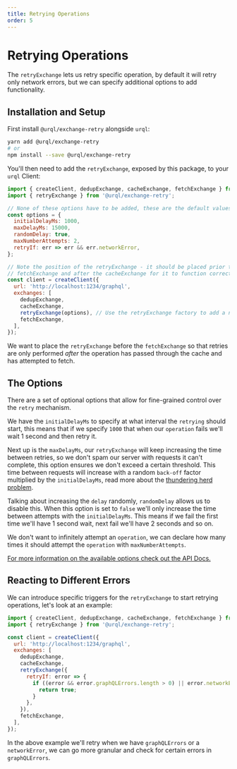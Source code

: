 ```yaml
---
title: Retrying Operations
order: 5
---
```


# Retrying Operations

The `retryExchange` lets us retry specific operation, by default it will
retry only network errors, but we can specify additional options to add
functionality.

## Installation and Setup

First install `@urql/exchange-retry` alongside `urql`:

```sh
yarn add @urql/exchange-retry
# or
npm install --save @urql/exchange-retry
```

You'll then need to add the `retryExchange`, exposed by this package, to your `urql` Client:

```js
import { createClient, dedupExchange, cacheExchange, fetchExchange } from 'urql';
import { retryExchange } from '@urql/exchange-retry';

// None of these options have to be added, these are the default values.
const options = {
  initialDelayMs: 1000,
  maxDelayMs: 15000,
  randomDelay: true,
  maxNumberAttempts: 2,
  retryIf: err => err && err.networkError,
};

// Note the position of the retryExchange - it should be placed prior to the
// fetchExchange and after the cacheExchange for it to function correctly
const client = createClient({
  url: 'http://localhost:1234/graphql',
  exchanges: [
    dedupExchange,
    cacheExchange,
    retryExchange(options), // Use the retryExchange factory to add a new exchange
    fetchExchange,
  ],
});
```

We want to place the `retryExchange` before the `fetchExchange` so that retries are only performed _after_ the operation has passed through the cache and has attempted to fetch.

## The Options

There are a set of optional options that allow for fine-grained control over the `retry` mechanism.

We have the `initialDelayMs` to specify at what interval the `retrying` should start, this means that if we specify `1000` that when our `operation` fails we'll wait 1 second and then retry it.

Next up is the `maxDelayMs`, our `retryExchange` will keep increasing the time between retries, so we don't spam our server with requests it can't complete, this option ensures we don't exceed a certain threshold. This time between requests will increase with a random `back-off` factor multiplied by the `initialDelayMs`, read more about the [thundering herd problem](https://en.wikipedia.org/wiki/Thundering_herd_problem).

Talking about increasing the `delay` randomly, `randomDelay` allows us to disable this. When this option is set to `false` we'll only increase the time between attempts with the `initialDelayMs`. This means if we fail the first time we'll have 1 second wait, next fail we'll have 2 seconds and so on.

We don't want to infinitely attempt an `operation`, we can declare how many times it should attempt the `operation` with `maxNumberAttempts`.

[For more information on the available options check out the API Docs.](../api/retry-exchange.md)

## Reacting to Different Errors

We can introduce specific triggers for the `retryExchange` to start retrying operations,
let's look at an example:

```js
import { createClient, dedupExchange, cacheExchange, fetchExchange } from 'urql';
import { retryExchange } from '@urql/exchange-retry';

const client = createClient({
  url: 'http://localhost:1234/graphql',
  exchanges: [
    dedupExchange,
    cacheExchange,
    retryExchange({
      retryIf: error => {
        if ((error && error.graphQLErrors.length > 0) || error.networkError) {
          return true;
        }
      },
    }),
    fetchExchange,
  ],
});
```

In the above example we'll retry when we have `graphQLErrors` or a `networkError`, we can go
more granular and check for certain errors in `graphQLErrors`.
